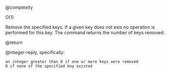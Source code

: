 @complexity

O(1)


Remove the specified keys. If a given key does not exis
no operation is performed for this key. The command returns the number of
keys removed.

@return

@integer-reply, specifically:

	an integer greater than 0 if one or more keys were removed
	0 if none of the specified key existed



[1]: /p/redis/wiki/ReplyTypes
